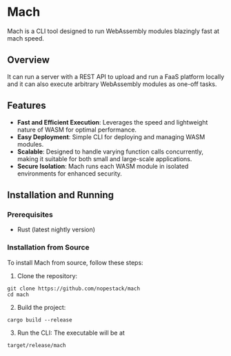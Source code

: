 # Mach
Mach is a CLI tool designed to run WebAssembly modules blazingly fast at mach speed. 

## Overview
It can run a server with a REST API to upload and run a FaaS platform locally and it can also execute arbitrary WebAssembly modules as one-off tasks.

## Features
- **Fast and Efficient Execution**: Leverages the speed and lightweight nature of WASM for optimal performance.
- **Easy Deployment**: Simple CLI for deploying and managing WASM modules.
- **Scalable**: Designed to handle varying function calls concurrently, making it suitable for both small and large-scale applications.
- **Secure Isolation**: Mach runs each WASM module in isolated environments for enhanced security.

## Installation and Running

### Prerequisites
- Rust (latest nightly version)

### Installation from Source
To install Mach from source, follow these steps:

1. Clone the repository:
```
git clone https://github.com/nopestack/mach 
cd mach 
```

2. Build the project:
```
cargo build --release
```
3. Run the CLI:
The executable will be at
```
target/release/mach
```

